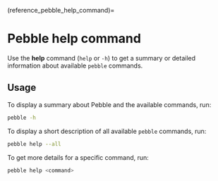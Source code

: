 (reference_pebble_help_command)=
# Pebble help command

Use the **help** command (`help` or `-h`) to get a summary or detailed
information about available `pebble` commands.

## Usage

To display a summary about Pebble and the available commands, run:

```bash
pebble -h
```

To display a short description of all available `pebble` commands, run:

```bash
pebble help --all
```

To get more details for a specific command, run:

```bash
pebble help <command>
```